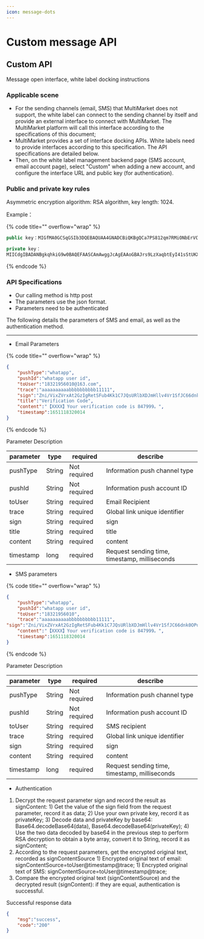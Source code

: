 ```yaml
---
icon: message-dots
---
```


# Custom message API

## Custom API

Message open interface, white label docking instructions

### Applicable scene

* For the sending channels (email, SMS) that MultiMarket does not support, the white label can connect to the sending channel by itself and provide an external interface to connect with MultiMarket. The MultiMarket platform will call this interface according to the specifications of this document;
* MultiMarket provides a set of interface docking APIs. White labels need to provide interfaces according to this specification. The API specifications are detailed below.
* Then, on the white label management backend page (SMS account, email account page), select "Custom" when adding a new account, and configure the interface URL and public key (for authentication).

### Public and private key rules

Asymmetric encryption algorithm: RSA algorithm, key length: 1024.

Example：&#x20;

{% code title="" overflow="wrap" %}
```javascript
public key：MIGfMA0GCSqGSIb3DQEBAQUAA4GNADCBiQKBgQCa7PS812qm7RMiONbErVCl7fjNtb1gYgQOsaxVOmp/wa0EH8W8QZ3VrtzwF9FbPe9crtES5RHUkV4LNaApk+WDnF6dQ217UnC+S2wb30S7rPMtHBi7DeyRfOqZkDGbsonTM0WW/WMM2eHNBbF4rfAKImzFe2ZkAl2GMHzHXc4aVQIDAQAB

private key：
MIICdgIBADANBgkqhkiG9w0BAQEFAASCAmAwggJcAgEAAoGBAJrs9LzXaqbtEyI41sStUKXt+M21 vWBiBA6xrFU6an/BrQQfxbxBndWu3PAX0Vs971yu0RLlEdSRXgs1oCmT5YOcXp1DbXtScL5LbBvf RLus8y0cGLsN7JF86pmQMZuyidMzRZb9YwzZ4c0FsXit8AoibMV7ZmQCXYYwfMddzhpVAgMBAAEC gYAo3sP9oXKQUNCQYaA+yF4TOAE/+2bXK2RYoASPg1afF2/WO6+FZ2YE/hlo+U+Qm3ku4StkqauX gTXnDSGQdmTAdxh9YO3Aj81qn6VK6tlGkzWcKfcO+NqNyp3AwfF9aSackBi/rLH8GNNQZtoNBy8z Q6KBD2sQQRITuMu7hi4VwQJBANoY3Fi9rIgs3t4JifVMtyZC6Fpi9bEoCLEizZchwTr24P4mcbni 4uV9O0mI9OaqI9nAlet0KVhRaoMxi/ES2nECQQC12ZhxVzHe+wfCyyx/fPMXSr7cwmM1F3lk5IRa /hCXpVc9ncd/n12TNS7lJwVhqc+tBhWP6i3PSEH0hiyp0QglAkEAh/WNj4iWgMGwIazCovezCRgW rxoX3dt+J6bxkTCKvA5hTi57IQ1usu9xwTKusQkJllp3WzOr/pGqm6SMf7loEQJAbf6dJ8lfIAnl atzsIH0aqPcMNYna6i01v2I98LAGp0NaXqnGFxr1ReqAYBlXNvi45mZsum0iomOJiXdzIpCOhQJA AoXt2DlMSrXGIM0j/j56jUKOH0DNsadGned6SORnBiPjGr38eZwTxAIkxsoaPXS+9XJcQ5neWkwc 46caWU1H1Q==
```
{% endcode %}

### API Specifications

* Our calling method is http post
* The parameters use the json format.
* Parameters need to be authenticated

The following details the parameters of SMS and email, as well as the authentication method.

***

* Email Parameters

{% code title="" overflow="wrap" %}
```json
{
    "pushType":"whatapp",
    "pushId":"whatapp user id",
    "toUser":"18321956010@163.com",
    "trace":"aaaaaaaaaabbbbbbbbbb11111",
    "sign":"Zni/VixZVrxAt2GzIgRetSFub4Kk1C7JQsURlbXDJmHllv4Vr1SfJC66dnk0OPdylf4qlT9UQle+pAcbNKEBjMHkgeucaAG82syPNi18StNTWx+DNPvl1VvUGGJQQw6I7QClaEIefccyXUDqW78+gEIq8i5VNm/eop0bBoPu8Ao=",
    "title":"Verification Code",
    "content":"【XXXX】Your verification code is 847999。",
    "timestamp":1651118320014
}
```
{% endcode %}

Parameter Description

| parameter | type   | required     | describe                                      |
| --------- | ------ | ------------ | --------------------------------------------- |
| pushType  | String | Not required | Information push channel type                 |
| pushId    | String | Not required | Information push account ID                   |
| toUser    | String | required     | Email Recipient                               |
| trace     | String | required     | Global link unique identifier                 |
| sign      | String | required     | sign                                          |
| title     | String | required     | title                                         |
| content   | String | required     | content                                       |
| timestamp | long   | required     | Request sending time, timestamp, milliseconds |

* SMS parameters

{% code title="" overflow="wrap" %}
```json
{
    "pushType":"whatapp",
    "pushId":"whatapp user id",
    "toUser":"18321956010",
    "trace":"aaaaaaaaaabbbbbbbbbb11111",
"sign":"Zni/VixZVrxAt2GzIgRetSFub4Kk1C7JQsURlbXDJmHllv4Vr1SfJC66dnk0OPdylf4qlT9UQle+pAcbNKEBjMHkgeucaAG82syPNi18StNTWx+DNPvl1VvUGGJQQw6I7QClaEIefccyXUDqW78+gEIq8i5VNm/eop0bBoPu8Ao=",
    "content":"【XXXX】Your verification code is 847999。",
    "timestamp":1651118320014
}
```
{% endcode %}

Parameter Description

| parameter | type   | required     | describe                                      |
| --------- | ------ | ------------ | --------------------------------------------- |
| pushType  | String | Not required | Information push channel type                 |
| pushId    | String | Not required | Information push account ID                   |
| toUser    | String | required     | SMS recipient                                 |
| trace     | String | required     | Global link unique identifier                 |
| sign      | String | required     | sign                                          |
| content   | String | required     | content                                       |
| timestamp | long   | required     | Request sending time, timestamp, milliseconds |

* Authentication

1. Decrypt the request parameter sign and record the result as signContent: 1) Get the value of the sign field from the request parameter, record it as data; 2) Use your own private key, record it as privateKey; 3) Decode data and privateKey by base64: Base64.decodeBase64(data), Base64.decodeBase64(privateKey); 4) Use the two data decoded by base64 in the previous step to perform RSA decryption to obtain a byte array, convert it to String, record it as signContent;
2. According to the request parameters, get the encrypted original text, recorded as signContentSource 1) Encrypted original text of email: signContentSource=toUser@timestamp@trace; 1) Encrypted original text of SMS: signContentSource=toUser@timestamp@trace;
3. Compare the encrypted original text (signContentSource) and the decrypted result (signContent): if they are equal, authentication is successful.

Successful response data

```json
{
    "msg":"success",
    "code":"200"
}
```
